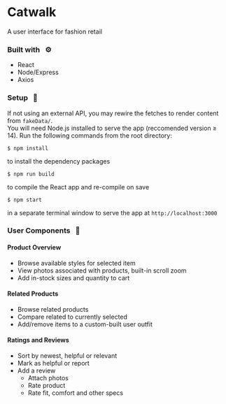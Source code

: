 # Catwalk
A user interface for fashion retail

### Built with &nbsp; ⚙️
- React
- Node/Express
- Axios

### Setup &nbsp; 🔧
If not using an external API, you may rewire the fetches to render content from `fakeData/`. <br />
You will need Node.js installed to serve the app (reccomended version ≥ 14).
Run the following commands from the root directory:
```shell
$ npm install
```
to install the dependency packages
```shell
$ npm run build
```
to compile the React app and re-compile on save
```shell
$ npm start
```
in a separate terminal window to serve the app at `http://localhost:3000`

### User Components &nbsp; 👥
#### Product Overview
- Browse available styles for selected item
- View photos associated with products, built-in scroll zoom
- Add in-stock sizes and quantity to cart

#### Related Products
- Browse related products
- Compare related to currently selected
- Add/remove items to a custom-built user outfit

#### Ratings and Reviews
- Sort by newest, helpful or relevant
- Mark as helpful or report
- Add a review
    - Attach photos
    - Rate product
    - Rate fit, comfort and other specs



